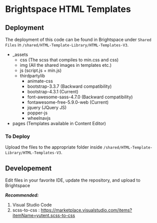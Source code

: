 # Brightspace HTML Templates

## Deployment

The deployment of this code can be found in Brightspace under `Shared Files` in `/shared/HTML-Template-Library/HTML-Templates-V3`.

<ul>
    <li>_assets
        <ul>
            <li>css (The scss that compiles to min.css and css)</li>
            <li>img (All the shared images in templates etc.)</li>
            <li>js (script.js + min.js)</li>
            <li>thirdpartylib
            <ul>
                <li>animate-css</li>
                <li>bootstrap-3.3.7 (Backward compatibility)</li>
                <li>bootstrap-4.3.1 (Current)</li>
                <li>font-awesome-sass-4.7.0 (Backward compatibility)</li>
                <li>fontawesome-free-5.9.0-web (Current)</li>
                <li>jquery (JQuery JS)</li>
                <li>popper-js</li>
                <li>wheelnavjs</li>
            </ul>  
            </li>
        </ul>
    </li>
    <li>pages (Templates available in Content Editor)</li>
</ul>

### To Deploy

Upload the files to the appropriate folder inside `/shared/HTML-Template-Library/HTML-Templates-V3`.

## Developement

Edit files in your favorite IDE, update the repository, and upload to Brightspace

***Recommended:*** 
1. Visual Studio Code
2. scss-to-css : https://marketplace.visualstudio.com/items?itemName=yutent.scss-to-css
